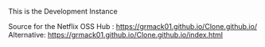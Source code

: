
This is the Development Instance

Source for the Netflix OSS Hub : https://grmack01.github.io/Clone.github.io/
Alternative: https://grmack01.github.io/Clone.github.io/index.html
